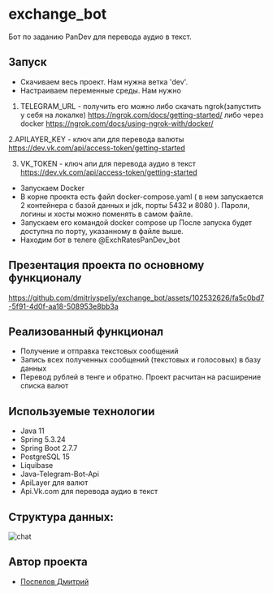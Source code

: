 # exchange_bot
Бот по заданию PanDev для перевода аудио в текст.

## Запуск

- Скачиваем весь проект. Нам нужна ветка 'dev'.
- Настраиваем переменные среды.
Нам нужно
1. TELEGRAM_URL - получить его можно либо скачать ngrok(запустить у себя на локалке)
https://ngrok.com/docs/getting-started/
либо через docker 
https://ngrok.com/docs/using-ngrok-with/docker/

2.APILAYER_KEY - ключ апи для перевода валюты
 https://dev.vk.com/api/access-token/getting-started
 
3. VK_TOKEN - ключ апи для перевода аудио в текст
https://dev.vk.com/api/access-token/getting-started

- Запускаем Docker
- В корне проекта есть файл docker-compose.yaml ( в нем запускается 2 контейнера с базой данных и jdk, порты 5432 и 8080 ). 
Пароли, логины и хосты можно поменять в самом файле.
- Запускаем его командой docker compose up
После запуска будет доступна по порту, указанному в файле выше.
- Находим бот в телеге @ExchRatesPanDev_bot

## Презентация проекта по основному функционалу



https://github.com/dmitriyspeliy/exchange_bot/assets/102532626/fa5c0bd7-5f91-4d0f-aa18-508953e8bb3a



## Реализованный функционал

- Получение и отправка текстовых сообщений
- Запись всех полученных сообщений (текстовых и голосовых) в базу данных
- Перевод рублей в тенге и обратно. Проект расчитан на расширение списка валют

## Используемые технологии

- Java 11
- Spring 5.3.24
- Spring Boot 2.7.7
- PostgreSQL 15
- Liquibase
- Java-Telegram-Bot-Api
- ApiLayer для валют
- Api.Vk.com для перевода аудио в текст

## Структура данных:

![chat](https://github.com/dmitriyspeliy/exchange_bot/assets/102532626/e0e6eec2-3050-4c28-9d3a-e272a9a83748)


## Автор проекта

- <a  href="https://github.com/dmitriyspeliy">Поспелов Дмитрий</a> 
